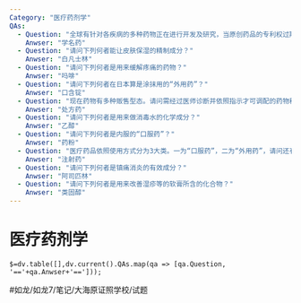 ```yaml
---
Category: "医疗药剂学"
QAs:
  - Question: "全球有针对各疾病的多种药物正在进行开发及研究，当原创药品的专利权过期后，其他药厂可以用同样有效的成分制造药品，请问这种药品称为什么？"
    Anwser: "学名药"
  - Question: "请问下列何者能让皮肤保湿的精制成分？"
    Anwser: "白凡士林"
  - Question: "请问下列何者是用来缓解疼痛的药物？"
    Anwser: "吗啡"
  - Question: "请问下列何者在日本算是涂抹用的“外用药”？"
    Anwser: "口含锭"
  - Question: "现在药物有多种贩售型态。请问需经过医师诊断并依照指示才可调配的药物称为什么？"
    Anwser: "处方药"
  - Question: "请问下列何者是用来做消毒水的化学成分？"
    Anwser: "乙醇"
  - Question: "请问下列何者是内服的“口服药”？"
    Anwser: "药粉"
  - Question: "医疗药品依照使用方式分为3大类。一为“口服药”，二为“外用药”，请问还有一种是什么？"
    Anwser: "注射药"
  - Question: "请问下列何者是镇痛消炎的有效成分？"
    Anwser: "阿司匹林"
  - Question: "请问下列何者是用来改善湿疹等的软膏所含的化合物？"
    Anwser: "类固醇"
---
```

# 医疗药剂学
`$=dv.table([],dv.current().QAs.map(qa => [qa.Question, '=='+qa.Anwser+'==']));`

#如龙/如龙7/笔记/大海原证照学校/试题